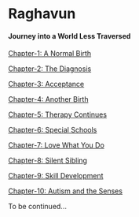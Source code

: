 # Raghavun

#### Journey into a World Less Traversed

<a href="https://ranjanithiagu.github.io/Chapter_1.html">Chapter-1: A Normal Birth</a>

<a href="https://ranjanithiagu.github.io/Chapter_2.html">Chapter-2: The Diagnosis</a>

<a href="https://ranjanithiagu.github.io/Chapter_3.html">Chapter-3: Acceptance</a>

<a href="https://ranjanithiagu.github.io/Chapter_4.html">Chapter-4: Another Birth</a>

<a href="https://ranjanithiagu.github.io/Chapter_5.html">Chapter-5: Therapy Continues</a>

<a href="https://ranjanithiagu.github.io/Chapter_6.html">Chapter-6: Special Schools</a>

<a href="https://ranjanithiagu.github.io/Chapter_7.html">Chapter-7: Love What You Do</a>

<a href="https://ranjanithiagu.github.io/Chapter_8.html">Chapter-8: Silent Sibling</a>

<a href="https://ranjanithiagu.github.io/Chapter_9.html">Chapter-9: Skill Development</a>

<a href="https://ranjanithiagu.github.io/Chapter_10.html">Chapter-10: Autism and the Senses</a>

To be continued...